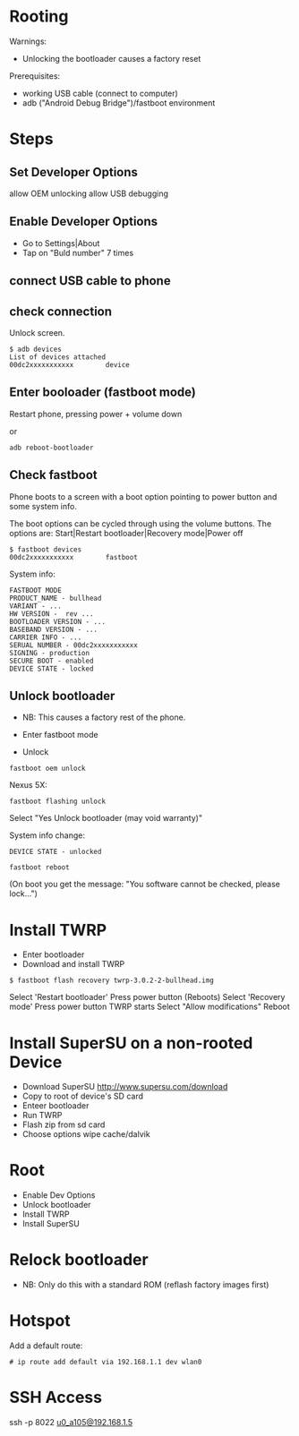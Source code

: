 # Rooting

Warnings:
* Unlocking the bootloader causes a factory reset

Prerequisites:
* working USB cable (connect to computer)
* adb ("Android Debug Bridge")/fastboot environment

# Steps

## Set Developer Options

allow OEM unlocking
allow USB debugging

## Enable Developer Options

  * Go to Settings|About
  * Tap on "Buld number" 7 times

## connect USB cable to phone

## check connection

Unlock screen.

```
$ adb devices
List of devices attached
00dc2xxxxxxxxxxx        device
```

## Enter booloader (fastboot mode)

Restart phone, pressing power + volume down

or

```
adb reboot-bootloader
```

## Check fastboot

Phone boots to a screen with a boot option pointing to power
button and some system info.

The boot options can be cycled through using the volume buttons.
The options are:
Start|Restart bootloader|Recovery mode|Power off

```
$ fastboot devices
00dc2xxxxxxxxxxx        fastboot
```

System info:
```
FASTBOOT MODE
PRODUCT_NAME - bullhead
VARIANT - ...
HW VERSION -  rev ...
BOOTLOADER VERSION - ...
BASEBAND VERSION - ...
CARRIER INFO - ...
SERUAL NUMBER - 00dc2xxxxxxxxxxx
SIGNING - production
SECURE BOOT - enabled
DEVICE STATE - locked
```

## Unlock bootloader

* NB: This causes a factory rest of the phone.

* Enter fastboot mode
* Unlock

```
fastboot oem unlock
```

Nexus 5X:

```
fastboot flashing unlock
```

Select "Yes Unlock bootloader (may void warranty)"

System info change:
```
DEVICE STATE - unlocked
```

```
fastboot reboot
```

(On boot you get the message: "You software cannot be checked, please lock...")

# Install TWRP

* Enter bootloader
* Download and install TWRP

```
$ fastboot flash recovery twrp-3.0.2-2-bullhead.img
```

Select 'Restart bootloader'
Press power button
(Reboots)
Select 'Recovery mode'
Press power button
TWRP starts
Select "Allow modifications"
Reboot

# Install SuperSU on a non-rooted Device

* Download SuperSU
http://www.supersu.com/download
* Copy to root of device's SD card
* Enteer bootloader
* Run TWRP
* Flash zip from sd card
* Choose options wipe cache/dalvik

# Root

* Enable Dev Options
* Unlock bootloader
* Install TWRP
* Install SuperSU

# Relock bootloader

* NB: Only do this with a standard ROM (reflash factory images first)
# Hotspot

Add a default route:

```
# ip route add default via 192.168.1.1 dev wlan0
```

# SSH Access

ssh -p 8022 u0_a105@192.168.1.5
